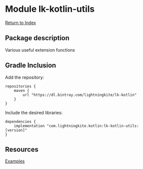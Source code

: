 # Module lk-kotlin-utils

[Return to Index](../)

## Package description

Various useful extension functions

## Gradle Inclusion

Add the repository:

```
repositories {
    maven {
        url "https://dl.bintray.com/lightningkite/lk-kotlin"
    }
}
```

Include the desired libraries:

```
dependencies {
    implementation "com.lightningkite.kotlin:lk-kotlin-utils:[version]"
}
```

## Resources

[Examples](https://github.com/lightningkite/lk-kotlin/tree/master/lk-kotlin-utils/src/test/kotlin/lk/kotlin/utils/example)